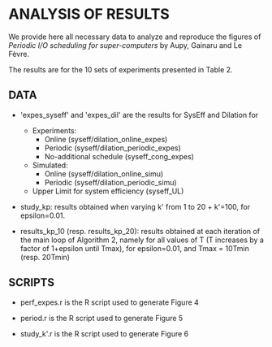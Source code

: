 ANALYSIS OF RESULTS
===

We provide here all necessary data to analyze and reproduce the figures of
_Periodic I/O scheduling for super-computers_ by Aupy, Gainaru and Le Fèvre.

The results are for the 10 sets of experiments presented in Table 2.

DATA
---
  * 'expes_syseff' and 'expes_dil' are the results for SysEff and Dilation for
    - Experiments:
    	+ Online (syseff/dilation_online_expes)
    	+ Periodic (syseff/dilation_periodic_expes)
		+ No-additional schedule (syseff_cong_expes)
    - Simulated:
    	+ Online (syseff/dilation_online_simu)
    	+ Periodic (syseff/dilation_periodic_simu)
    - Upper Limit for system efficiency (syseff_UL)

  * study_kp:
  results obtained when varying k' from 1 to 20 + k'=100, for epsilon=0.01.

  * results_kp_10 (resp. results_kp_20):
  results obtained at each iteration of the main loop of Algorithm 2, namely for
  all values of T (T increases by a factor of 1+epsilon until Tmax), for
  epsilon=0.01, and Tmax = 10Tmin (resp. 20Tmin)


SCRIPTS
---
  * perf_expes.r is the R script used to generate Figure 4

  * period.r is the R script used to generate Figure 5

  * study_k'.r is the R script used to generate Figure 6


